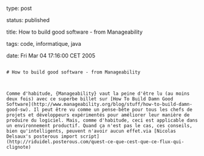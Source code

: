 type: post
status: published
title: How to build good software - from Manageability
tags: code, informatique, java
date: Fri Mar 04 17:16:00 CET 2005
~~~~~~
# How to build good software - from Manageability

Comme d'habitude, {Manageability} vaut la peine d'être lu (au moins deux fois) avec ce superbe billet sur [How To Build Damn Good Software](http://www.manageability.org/blog/stuff/how-to-build-damn-good-sw). Il peut être vu comme un pense-bête pour tous les chefs de projets et développeurs expérimentés pour améliorer leur manière de produire du logiciel. Mais, comme d'habitude, ceci est applicable dans un environnement productif. Quand ça n'est pas le cas, ces conseils, bien qu'intelligents, peuvent n'avoir aucun effet.via [Nicolas Delsaux's posterous import script](http://riduidel.posterous.com/quest-ce-que-cest-que-ce-flux-qui-clignote)